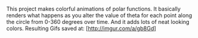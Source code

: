 This project makes colorful animations of polar functions. It basically renders what happens as you alter the value of theta for each point along the
circle from 0-360 degrees over time. And it adds lots of neat looking colors. Resulting Gifs saved at: [http://imgur.com/a/gb8Gd]